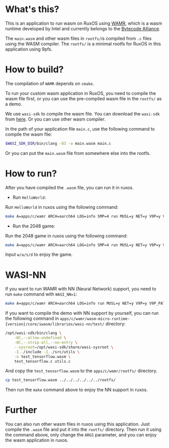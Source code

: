 
# What's this?

This is an application to run wasm on RuxOS using [WAMR](https://github.com/bytecodealliance/wasm-micro-runtime), which is a wasm runtime developed by Intel and currently belongs to the [Bytecode Alliance](https://github.com/bytecodealliance).

The `main.wasm` and other wasm files  in `rootfs/`is compiled from `.c` files using the WASM compiler. The `rootfs/` is a minimal rootfs for RuxOS in this application using 9pfs.

# How to build?

The compilation of `WAMR` depends on `cmake`.

To run your custom wasm application in RuxOS, you need to compile the wasm file first, or you can use the pre-compiled wasm file in the `rootfs/` as a demo.

We use `wasi-sdk` to compile the wasm file. You can download the `wasi-sdk` from [here](https://github.com/WebAssembly/wasi-sdk). Or you can use other wasm compiler.

In the path of your application file `main.c`, use the following command to compile the wasm file:

```bash
$WASI_SDK_DIR/bin/clang -O3 -o main.wasm main.c
```

Or you can put the `main.wasm` file from somewhere else into the rootfs.


# How to run?

After you have compiled the `.wasm` file, you can run it in ruxos.

- Run `HelloWorld`:

Run `HelloWorld` in ruxos using the following command:

```bash
make A=apps/c/wamr ARCH=aarch64 LOG=info SMP=4 run MUSL=y NET=y V9P=y V9P_PATH=apps/c/wamr/rootfs ARGS="iwasm,/main.wasm"
```

- Run the 2048 game:

Run the 2048 game in ruxos using the following command:

```bash
make A=apps/c/wamr ARCH=aarch64 LOG=info SMP=4 run MUSL=y NET=y V9P=y V9P_PATH=apps/c/wamr/rootfs ARGS="iwasm,/2048.wasm"
```

Input `w/a/s/d` to enjoy the game.

# WASI-NN

If you want to run WAMR with NN (Neural Network) support, you need to run `make` command with `WASI_NN=1`:

```bash
make A=apps/c/wamr ARCH=aarch64 LOG=info run MUSL=y NET=y V9P=y V9P_PATH=apps/c/wamr/rootfs ARGS="iwasm,--env="TARGET=cpu",--dir=.,/test_tensorflow.wasm" WASI_NN=1
```

If you want to compile the demo with NN support by yourself, you can run the following command in `apps/c/wamr/wasm-micro-runtime-{version}/core/iwasm/libraries/wasi-nn/test/` directory:

```bash
/opt/wasi-sdk/bin/clang \
    -Wl,--allow-undefined \
    -Wl,--strip-all,--no-entry \
    --sysroot=/opt/wasi-sdk/share/wasi-sysroot \
    -I../include -I../src/utils \
    -o test_tensorflow.wasm \
    test_tensorflow.c utils.c
```

And copy the `test_tensorflow.wasm` to the `apps/c/wamr/rootfs/` directory.

```bash
cp test_tensorflow.wasm ../../../../../../rootfs/
```

Then run the `make` command above to enjoy the NN support in ruxos.

# Further

You can also run other wasm files in ruxos using this application. Just compile the `.wasm` file and put it into the `rootfs/` directory. Then run it using the command above, only change the `ARGS` parameter, and you can enjoy the wasm application in ruxos.
